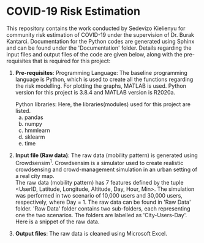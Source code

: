 # COVID-19 Risk Estimation
This repository contains the work conducted by Sedevizo Kielienyu for community risk estimation of COVID-19 under the supervision of Dr. Burak Kantarci. Documentation for the Python codes are generated using Sphinx and can be found under the 'Documentation' folder. Details regarding the input files and output files of the code are given below, along with the pre-requisites that is required for this project:

1. **Pre-requisites**:
  Programming Language: The baseline programming language is Python, which is used to create all the functions regarding the risk modelling. For plotting the graphs, MATLAB is       used. Python version for this project is 3.8.4 and MATLAB version is R2020a. 
  
    Python libraries: Here, the libraries(modules) used for this project are listed.  
    &nbsp;&nbsp;a. pandas  
    &nbsp;&nbsp;b. numpy  
    &nbsp;&nbsp;c. hmmlearn  
    &nbsp;&nbsp;d. sklearm    
    &nbsp;&nbsp;e. time  
  
2. **Input file (Raw data)**:
  The raw data (mobility pattern) is generated using Crowdsensim<sup>1</sup>. Crowdsensim is a simulator used to create realistic crowdsensing and crowd-management simulation in     an urban setting of a real city map.</br> 
  The raw data (mobility pattern) has 7 features defined by the tuple <UserID, Latitude, Longitude, Altitude, Day, Hour, Min>. The simulation was performed in two scenario of       10,000 users and 30,000 users, respectively, where Day = 1. The raw data can be found in 'Raw Data' folder. 'Raw Data' folder contains two sub-folders, each representing one       the two scenarios. The folders are labelled as 'City-Users-Day'. Here is a snippet of the raw data.
  ![]()

3. **Output files**:
  The raw data is cleaned using Microsoft Excel. 
  

